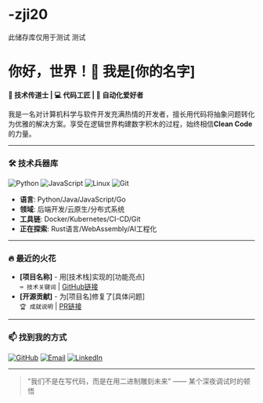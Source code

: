 # -zji20
此储存库仅用于测试
测试
# 你好，世界！👋 我是[你的名字]

**🚀 技术传道士 | 💻 代码工匠 | 🤖 自动化爱好者**

我是一名对计算机科学与软件开发充满热情的开发者，擅长用代码将抽象问题转化为优雅的解决方案。享受在逻辑世界构建数字积木的过程，始终相信**Clean Code**的力量。

---

### 🛠️ 技术兵器库
![Python](https://img.shields.io/badge/-Python-3776AB?logo=python&logoColor=white)
![JavaScript](https://img.shields.io/badge/-JavaScript-F7DF1E?logo=javascript&logoColor=black)
![Linux](https://img.shields.io/badge/-Linux-FCC624?logo=linux&logoColor=black)
![Git](https://img.shields.io/badge/-Git-F05032?logo=git&logoColor=white)

- **语言**: Python/Java/JavaScript/Go
- **领域**: 后端开发/云原生/分布式系统
- **工具链**: Docker/Kubernetes/CI-CD/Git
- **正在探索**: Rust语言/WebAssembly/AI工程化

---

### 🔥 最近的火花
- **[项目名称]** - 用[技术栈]实现的[功能亮点]  
  `⌨️ 技术关键词` | [GitHub链接](...)
- **[开源贡献]** - 为[项目名]修复了[具体问题]  
  `🏆 成就说明` | [PR链接](...)

---

### 📫 找到我的方式
[![GitHub](https://img.shields.io/badge/GitHub-181717?logo=github)](https://github.com/yourname)
[![Email](https://img.shields.io/badge/Email-D14836?logo=gmail)](mailto:your.email@example.com)
[![LinkedIn](https://img.shields.io/badge/LinkedIn-0A66C2?logo=linkedin)](https://linkedin.com/in/yourprofile)

---

> "我们不是在写代码，而是在用二进制雕刻未来" —— 某个深夜调试时的顿悟
